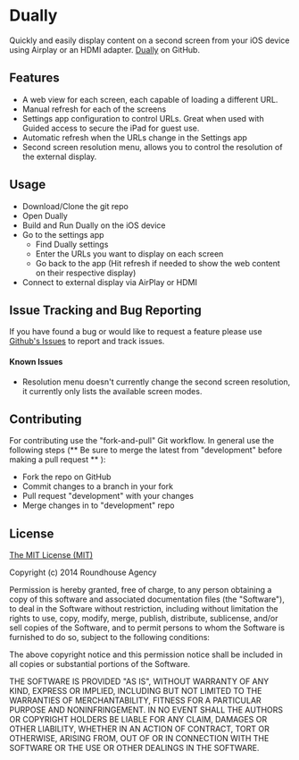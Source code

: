 Dually
===

Quickly and easily display content on a second screen from your iOS device using Airplay or an HDMI adapter. [Dually](https://github.com/roundhouse/Dually) on GitHub.

## Features
* A web view for each screen, each capable of loading a different URL.
* Manual refresh for each of the screens
* Settings app configuration to control URLs. Great when used with Guided access to secure the iPad for guest use.
* Automatic refresh when the URLs change in the Settings app
* Second screen resolution menu, allows you to control the resolution of the external display.

## Usage
* Download/Clone the git repo
* Open Dually
* Build and Run Dually on the iOS device
* Go to the settings app
	* Find Dually settings
	* Enter the URLs you want to display on each screen
	* Go back to the app (Hit refresh if needed to show the web content on their respective display)
* Connect to external display via AirPlay or HDMI

## Issue Tracking and Bug Reporting
If you have found a bug or would like to request a feature please use
[Github's Issues](https://github.com/roundhouse/Dually/issues) to report and track issues.

#### Known Issues
* Resolution menu doesn't currently change the second screen resolution, it currently only lists the available screen modes.


## Contributing
For contributing use the "fork-and-pull" Git workflow. In general use the following steps (** Be sure to merge the latest from "development" before making a pull request ** ):

* Fork the repo on GitHub
* Commit changes to a branch in your fork
* Pull request "development" with your changes
* Merge changes in to "development" repo

## License 
[The MIT License (MIT)](http://opensource.org/licenses/MIT)

Copyright (c) 2014 Roundhouse Agency

Permission is hereby granted, free of charge, to any person obtaining a copy
of this software and associated documentation files (the "Software"), to deal
in the Software without restriction, including without limitation the rights
to use, copy, modify, merge, publish, distribute, sublicense, and/or sell
copies of the Software, and to permit persons to whom the Software is
furnished to do so, subject to the following conditions:

The above copyright notice and this permission notice shall be included in
all copies or substantial portions of the Software.

THE SOFTWARE IS PROVIDED "AS IS", WITHOUT WARRANTY OF ANY KIND, EXPRESS OR
IMPLIED, INCLUDING BUT NOT LIMITED TO THE WARRANTIES OF MERCHANTABILITY,
FITNESS FOR A PARTICULAR PURPOSE AND NONINFRINGEMENT. IN NO EVENT SHALL THE
AUTHORS OR COPYRIGHT HOLDERS BE LIABLE FOR ANY CLAIM, DAMAGES OR OTHER
LIABILITY, WHETHER IN AN ACTION OF CONTRACT, TORT OR OTHERWISE, ARISING FROM,
OUT OF OR IN CONNECTION WITH THE SOFTWARE OR THE USE OR OTHER DEALINGS IN
THE SOFTWARE.